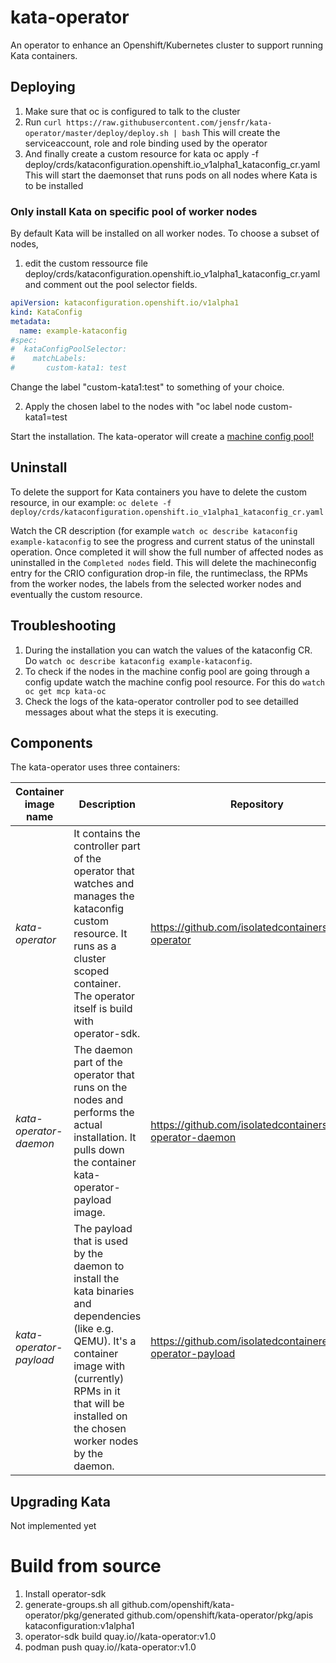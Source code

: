 # kata-operator

An operator to enhance an Openshift/Kubernetes cluster to support running Kata containers.

## Deploying

1. Make sure that oc is configured to talk to the cluster
2. Run 
   `curl https://raw.githubusercontent.com/jensfr/kata-operator/master/deploy/deploy.sh | bash`
   This will create the serviceaccount, role and role binding used by the operator
3. And finally create a custom resource for kata
     oc apply -f deploy/crds/kataconfiguration.openshift.io_v1alpha1_kataconfig_cr.yaml
   This will start the daemonset that runs pods on all nodes where Kata is to be installed
   
### Only install Kata on specific pool of worker nodes

By default Kata will be installed on all worker nodes. To choose a subset of nodes, 

1. edit the custom 
ressource file deploy/crds/kataconfiguration.openshift.io_v1alpha1_kataconfig_cr.yaml
and comment out the pool selector fields.

```yaml
apiVersion: kataconfiguration.openshift.io/v1alpha1
kind: KataConfig
metadata:
  name: example-kataconfig
#spec:
#  kataConfigPoolSelector:
#    matchLabels:
#       custom-kata1: test
```

Change the label "custom-kata1:test" to something of your choice.

2. Apply the chosen label to the nodes with "oc label node <myworker0> custom-kata1=test

Start the installation. The kata-operator will create a [machine config pool!](https://www.redhat.com/en/blog/openshift-container-platform-4-how-does-machine-config-pool-work)

## Uninstall

To delete the support for Kata containers you have to delete the custom resource, in our example: `oc delete -f deploy/crds/kataconfiguration.openshift.io_v1alpha1_kataconfig_cr.yaml`

Watch the CR description (for example `watch oc describe kataconfig example-kataconfig` to see the progress and current status of the uninstall operation. Once completed it will show the full number of affected nodes as uninstalled in the `Completed nodes` field. This will delete the machineconfig entry for the CRIO configuration drop-in file, the runtimeclass, the RPMs from the worker nodes, the labels from the selected worker nodes and eventually the custom resource. 

## Troubleshooting

1. During the installation you can watch the values of the kataconfig CR. Do `watch oc describe kataconfig example-kataconfig`.
2. To check if the nodes in the machine config pool are going through a config update watch the machine config pool resource. For this do `watch oc get mcp kata-oc`
3. Check the logs of the kata-operator controller pod to see detailled messages about what the steps it is executing.

## Components

The kata-operator uses three containers:

Container image name | Description | Repository
---------------| ----------- | ----------
 _kata-operator_ |  It contains the controller part of the operator that watches and manages the kataconfig custom resource. It runs as a cluster scoped container. The operator itself is build with operator-sdk. | https://github.com/isolatedcontainers/kata-operator
 _kata-operator-daemon_ | The daemon part of the operator that runs on the nodes and performs the actual installation. It pulls down the container kata-operator-payload image. | https://github.com/isolatedcontainers/kata-operator-daemon
 _kata-operator-payload_ | The payload that is used by the daemon to install the kata binaries and dependencies (like e.g. QEMU). It's a container image with (currently) RPMs in it that will be installed on the chosen worker nodes by the daemon. | https://github.com/isolatedcontaineres/kata-operator-payload

## Upgrading Kata

Not implemented yet

# Build from source

1. Install operator-sdk
2. generate-groups.sh all github.com/openshift/kata-operator/pkg/generated github.com/openshift/kata-operator/pkg/apis kataconfiguration:v1alpha1
3. operator-sdk build quay.io/<yourusername>/kata-operator:v1.0
4. podman push quay.io/<yourusername>/kata-operator:v1.0
